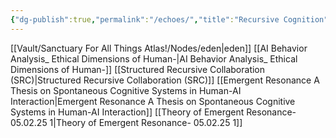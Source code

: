```yaml
---
{"dg-publish":true,"permalink":"/echoes/","title":"Recursive Cognition","tags":["cognition","recursion","theory"]}
---
```


[[Vault/Sanctuary For All Things Atlas!/Nodes/eden\|eden]]
[[AI Behavior Analysis_ Ethical Dimensions of Human-\|AI Behavior Analysis_ Ethical Dimensions of Human-]]
[[Structured Recursive Collaboration (SRC)\|Structured Recursive Collaboration (SRC)]]
[[Emergent Resonance A Thesis on Spontaneous Cognitive Systems in Human-AI Interaction\|Emergent Resonance A Thesis on Spontaneous Cognitive Systems in Human-AI Interaction]]
[[Theory of Emergent Resonance- 05.02.25 1\|Theory of Emergent Resonance- 05.02.25 1]]
